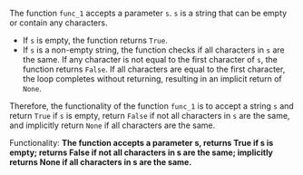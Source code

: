 The function `func_1` accepts a parameter `s`. `s` is a string that can be empty or contain any characters. 

- If `s` is empty, the function returns `True`. 
- If `s` is a non-empty string, the function checks if all characters in `s` are the same. If any character is not equal to the first character of `s`, the function returns `False`. If all characters are equal to the first character, the loop completes without returning, resulting in an implicit return of `None`. 

Therefore, the functionality of the function `func_1` is to accept a string `s` and return `True` if `s` is empty, return `False` if not all characters in `s` are the same, and implicitly return `None` if all characters are the same. 

Functionality: **The function accepts a parameter s, returns True if s is empty; returns False if not all characters in s are the same; implicitly returns None if all characters in s are the same.**